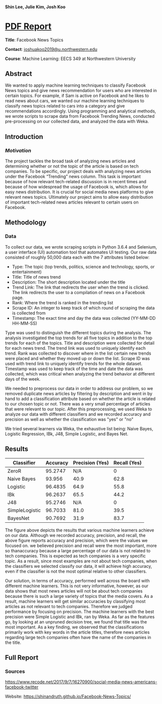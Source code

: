 #### Shin Lee, Julie Kim, Josh Koo
# <a href="https://github.com/shinandruth/Facebook-News-Topics/blob/master/Facebook%20News%20Topics%20Final.pdf">PDF Report</a>

**Title**: Facebook News Topics

**Contact**: joshuakoo2019@u.northwestern.edu

**Course**: Machine Learning: EECS 349 at Northwestern University

## Abstract
We wanted to apply machine learning techniques to classify Facebook News topics and give news recommendation for users who are interested in certain topics. For example, if Sam is active on Facebook and he likes to read news about cars, we wanted our machine learning techniques to classify news topics related to cars into a category and give recommendations accordingly. Using programming and analytical methods, we wrote scripts to scrape data from Facebook Trending News, conducted pre-processing on our collected data, and analyzed the data with Weka.  

## Introduction
### *Motivation*
The project tackles the broad task of analyzing news articles and determining whether or not the topic of the article is based on tech companies. To be specific, our project deals with analyzing news articles under the Facebook “Trending” news column. This task is important because of how relevant tech-related discussion is in recent times and because of how widespread the usage of Facebook is, which allows for easy news distribution. It is crucial for social media news platforms to give relevant news topics. Ultimately our project aims to allow easy distribution of important tech-related news articles relevant to certain users on Facebook.   

## Methodology
### Data

To collect our data, we wrote scraping scripts in Python 3.6.4 and Selenium, a user interface (UI) automation tool that automates UI testing. Our raw data consisted of roughly 50,000 data each with the 7 attributes listed below:
*	Type: The topic (top trends, politics, science and technology, sports, or entertainment)
*	Title: Title of news trend
*	Description: The short description located under the title 
*	Trend Link: The link that redirects the user when the trend is clicked. The link redirects the user to a compilation of news on a Facebook page. 
*	Rank: Where the trend is ranked in the trending list
*	Scrape ID: An integer to keep track of which round of scraping the data is collected from
*	Timestamp: The exact time and day the data was collected (YY-MM-DD HH-MM-SS)

Type was used to distinguish the different topics during the analysis. The analysis investigated the top trends for all five topics in addition to the top trends for each of the topics. Title and description were collected for detail for each news trend. The trend link was used to uniquely identify each trend. Rank was collected to discover where in the list certain new trends were placed and whether they moved up or down the list. Scrape ID was used with trend link to uniquely identify trends for the whole dataset. Timestamp was used to keep track of the time and date the data was collected, which was critical when analyzing the trend behavior at different days of the week.

We needed to preprocess our data in order to address our problem, so we removed duplicate news articles by filtering by description and went in by hand to add a classification attribute based on whether the article is related to our chosen topic or not. There was a very small percentage of articles that were relevant to our topic. After this preprocessing, we used Weka to analyze our data with different classifiers and we recorded accuracy and precision as well as whether the classification was "yes" or "no" 

We tried several learners via Weka, the exhaustive list being: Naive Bayes, Logistic Regression, IBk, J48, Simple Logistic, and Bayes Net.

## Results

| Classifier | Accuracy | Precision (Yes) | Recall (Yes) |
| --- | --- | --- | ---|
| ZeroR | 95.2747 | N/A | 0 |
| Naive Bayes | 93.956 | 40.9 | 62.8 |
| Logistic | 96.4835 | 64.9 | 55.8 |
| IBk | 96.2637 | 65.5 | 44.2 |
| J48 | 95.2746  | N/A | 0 |
| SimpleLogistic | 96.7033 | 81.0 | 39.5 |
| BayesNet | 90.7692 | 31.9 | 83.7 |

The figure above depicts the results that various machine learners achieve on our data. Although we recorded accuracy, precision, and recall, the above figure reports accuracy and precision, which were the values we focused on. we believed precision and recall were the most important, more so thanaccuracy because a large percentage of our data is not related to tech companies. This is expected as tech companies is a very specific topic. As a result, since most examples are not about tech companies, when the classifiers we selected classify our data, it will achieve high accuracy, even if the classifier is not the most optimal relative to other classifiers.

Our solution, in terms of accuracy, performed well across the board with different machine learners. This is not very informative, however, as our data shows that most news articles will not be about tech companies because there is such a large variety of topics that the media covers. As a result, machine learners will get similar accuracies by classifying most articles as not relevant to tech companies. Therefore we judged performance by focusing on precision. The machine learners with the best precision were Simple Logistic and IBk, ran by Weka. As far as the features go, by looking at an unpruned decision tree, we found that title was the most important. As a key finding, we observed that the classifications primarily work with key words in the article titles, therefore news articles regarding large tech companies often have the name of the companies in the title.


## Full Report


### Sources
https://www.recode.net/2017/9/7/16270900/social-media-news-americans-facebook-twitter

Website: https://shinandruth.github.io/Facebook-News-Topics/




